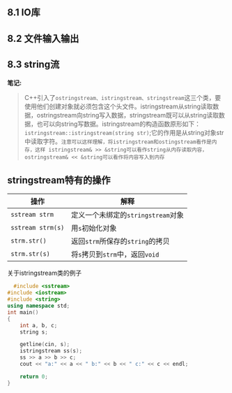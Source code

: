## 8.1 IO库
## 8.2 文件输入输出
## 8.3 string流

**笔记:**
> C++引入了`ostringstream、istringstream、stringstream`这三个类，要使用他们创建对象就必须包含<sstream>这个头文件。istringstream从string读取数据，ostringstream向string写入数据，stringstream既可以从string读取数据，也可以向string写数据。istringstream的构造函数原形如下：`istringstream::istringstream(string str)`;它的作用是从string对象str中读取字符。`注意可以这样理解，将istringstream和ostingstream看作是内存，这样 istringstream& >> &string可以看作string从内存读取内容，ostringstream& << &string可以看作将内容写入到内存`

## stringstream特有的操作

| 操作 | 解释 |
| ----------- | ----------- |
|`sstream strm` | 定义一个未绑定的`stringstream`对象 |
| `sstream strm(s)` | 用`s`初始化对象 |
| `strm.str()` | 返回`strm`所保存的`string`的拷贝 |
| `strm.str(s)` | 将`s`拷贝到`strm`中，返回`void` |

关于istringstream类的例子
```cpp
  #include <sstream>
#include <iostream>
#include <string>
using namespace std;
int main()
{
    int a, b, c;
    string s;

    getline(cin, s);
    istringstream ss(s);
    ss >> a >> b >> c;
    cout << "a:" << a << " b:" << b << " c:" << c << endl;

    return 0;
}
```
